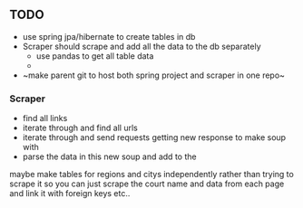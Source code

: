 ## TODO

- use spring jpa/hibernate to create tables in db
- Scraper should scrape and add all the data to the db separately
    - use pandas to get all table data
    - 
- ~make parent git to host both spring project and scraper in one repo~ 



### Scraper
- find all links
- iterate through and find all urls
- iterate through and send requests getting new response to make soup with
- parse the data in this new soup and add to the 

maybe make tables for regions and citys independently rather than trying to scrape it so you can just scrape the court name and data from each page and link it with foreign keys etc..

